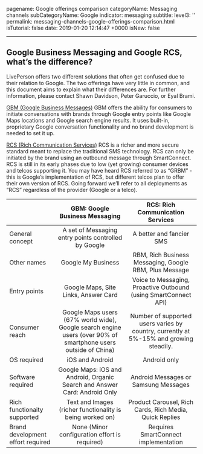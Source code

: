 
pagename: Google offerings comparison
categoryName: Messaging channels
subCategoryName: Google
indicator: messaging
subtitle: 
level3: ''
permalink: messaging-channels-google-offerings-comparison.html
isTutorial: false
date: 2019-01-20 12:14:47 +0000
isNew: false

---

## Google Business Messaging and Google RCS, what’s the difference?

LivePerson offers two different solutions that often get confused due to their relation to Google. The two offerings have very little in common, and this document aims to explain what their differences are. For further information, please contact Shawn Davidson, Peter Garuccio, or Eyal Brami.

[GBM (Google Business Messages)](messaging-channels-google-business-messages.html)
GBM offers the ability for consumers to initiate conversations with brands through Google entry points like Google Maps locations and Google search engine results. It uses built-in, proprietary Google conversation functionality and no brand development is needed to set it up.

[RCS (Rich Communication Services)](messaging-channels-google-rcs-business-messaging.html)
RCS is a richer and more secure standard meant to replace the traditional SMS technology. RCS can only be initiated by the brand using an outbound message through SmartConnect. RCS is still in its early phases due to low (yet growing) consumer devices and telcos supporting it.
You may have heard RCS referred to as “GRBM” - this is Google’s implementation of RCS, but different telcos plan to offer their own version of RCS. Going forward we’ll refer to all deployments as “RCS” regardless of the provider (Google or a telco).


|         | GBM: Google Business Messaging | RCS: Rich Communication Services  |
| ------------- |:-------------:|:-----:|
| General concept | A set of Messaging entry points controlled by Google | A better and fancier SMS |
| Other names      | Google My Business  |  RBM, Rich Business Messaging, Google RBM, Plus Message |
| Entry points | Google Maps, Site Links, Answer Card   |  Voice to Messaging, Proactive Outbound (using SmartConnect API)|
| Consumer reach   | Google Maps users (67% world wide), Google search engine users (over 90% of smartphone users outside of China) |   Number of supported users varies by country, currently at 5%-15% and growing steadily. |
| OS required | iOS and Android  | Android only |
| Software required | Google Maps: iOS and Android, Organic Search and Answer Card: Android Only  | Android Messages or Samsung Messages |
| Rich functionaity supported | Text and Images (richer functionality is being worked on)  |  Product Carousel, Rich Cards, Rich Media, Quick Replies |
| Brand development effort required | None (Minor configuration effort is required) | Requires SmartConnect implementation |
